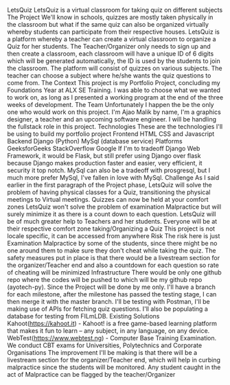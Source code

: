 LetsQuiz
LetsQuiz is a virtual classroom for taking quiz on different subjects
The Project
We'll know in schools, quizzes are mostly taken physically in the classroom but what if the same quiz can also be organized virtually whereby students can participate from their respective houses.
LetsQuiz is a platform whereby a teacher can create a virtual classroom to organize a Quiz for her students. The Teacher/Organizer only needs to sign up and then create a classroom, each classroom will have a unique ID of 6 digits which will be generated automatically, the ID is used by the students to join the classroom.
The platform will consist of quizzes on various subjects. The teacher can choose a subject where he/she wants the quiz questions to come from.
The Context
This project is my Portfolio Project, concluding my Foundations Year at ALX SE Training. I was able to choose what we wanted to work on, as long as I presented a working program at the end of the three weeks of development.
The Team
Unfortunately I happen the be the only one who would work on this project. I'm Ajao Malik by name, I'm a graphics designer, a teacher and an upcoming software engineer.
I will be handling the fullstack role in this project.
Technologies
These are the technologies I'll be using to build my portfolio project
Frontend
HTML
CSS and
Javascript
Backend
Django (Python)
MySql (database service)
Platforms
GeeksforGeeks
StackOverflow
Google
If I'm to tradeoff Django Web Framework, it would be Flask, but still prefer using Django over flask because Django makes production faster and easier, very efficient, it security it top notch.
MySql can also be a tradeoff with prosgresql, but I much more prefer MySql, I've fallen in love with MySql.
Challenge
As I said earlier in the first paragraph of the Project phase, LetsQuiz will solve the problem of having physical classes for a Quiz, transitioning the physical meetings to Virtual meetings. Quizzes can now be held at your comfort zones
LetsQuiz won't solve the problem of examination Malpractice but will surely minimize it as there is a count down to each question.
LetsQuiz will be of much greater help to Teachers and her students. Everyone will be at their respective comfort zone taking/Organizing a Quiz
This project is not locale specific, it can be accessed from anywhere
Risk
The risk here is just Examination Malpractice by some of the students, since there might be no one around them to make sure they don't cheat while taking the quiz. The safety measures put in place is that there would be a livestream section for the organizer/Teacher end and also a countdown for each question so rate of cheating will be minimized
Infrastructure
There would be only one github repo where the codes will be pushed to which will be my github repo (ayotech-py). Since the Project will be done by me only. I'll have a branch for each milestone, after the milestone has passed the testing stage, I can then merge it with the master branch. I'll be testing with Postman, I'll be making use of APIs for fetching quiz questions. I'll also be populating a database for testing from FILmLDB.
Existing Solutions
Kahoot(https://kahoot.it) - Kahoot! is a free game-based learning platform that makes it fun to learn – any subject, in any language, on any device.
WebTest(https://www.webtest.ng) - Computer Base Training Examination. We conduct CBT exams for Universities, Polytechnics and Corporate Organisations
The improvement I'll be making is that there will be a livestream section for the organizer/Teacher end, which will help in curbing malpractice since the students will be monitored. Any student caught in the act of Malpractice can be flagged by the teacher/Organizer
